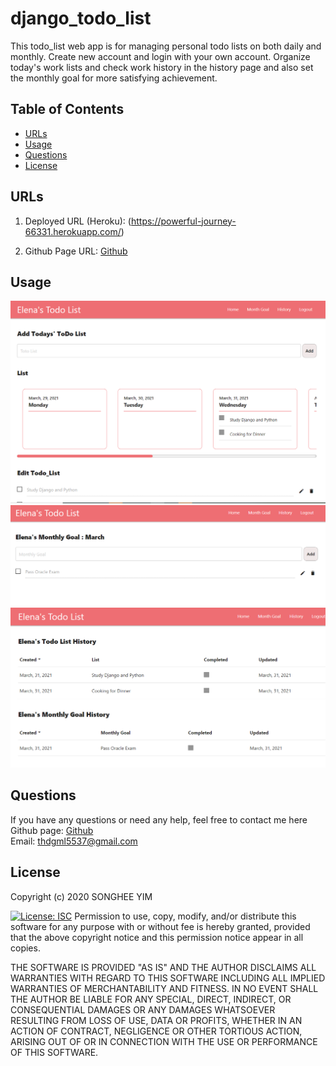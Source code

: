 # django_todo_list

This todo_list web app is for managing personal todo lists on both daily and monthly. Create new account and login with your own account. Organize today's work lists and check work history in the history page and also set the monthly goal for more satisfying achievement.

## Table of Contents

- [URLs](#URLs)
- [Usage](#usage)
- [Questions](#questions)
- [License](#license)

## URLs

1. Deployed URL (Heroku):
   (https://powerful-journey-66331.herokuapp.com/)

2. Github Page URL:
   [Github](https://github.com/Songhee95/django_todo_list)

## Usage

![GitHub Logo](./static/images/1.PNG)
![GitHub Logo](./static/images/2.PNG)
![GitHub Logo](./static/images/3.PNG)

## Questions

If you have any questions or need any help, feel free to contact me here <br>
Github page: [Github](https://github.com/songhee95/) <br>
Email: thdgml5537@gmail.com

## License

Copyright (c) 2020 SONGHEE YIM

[![License: ISC](https://img.shields.io/badge/License-ISC-blue.svg)](https://opensource.org/licenses/ISC)
Permission to use, copy, modify, and/or distribute this software for any
purpose with or without fee is hereby granted, provided that the above
copyright notice and this permission notice appear in all copies.

THE SOFTWARE IS PROVIDED "AS IS" AND THE AUTHOR DISCLAIMS ALL WARRANTIES
WITH REGARD TO THIS SOFTWARE INCLUDING ALL IMPLIED WARRANTIES OF
MERCHANTABILITY AND FITNESS. IN NO EVENT SHALL THE AUTHOR BE LIABLE FOR
ANY SPECIAL, DIRECT, INDIRECT, OR CONSEQUENTIAL DAMAGES OR ANY DAMAGES
WHATSOEVER RESULTING FROM LOSS OF USE, DATA OR PROFITS, WHETHER IN AN
ACTION OF CONTRACT, NEGLIGENCE OR OTHER TORTIOUS ACTION, ARISING OUT OF
OR IN CONNECTION WITH THE USE OR PERFORMANCE OF THIS SOFTWARE.
